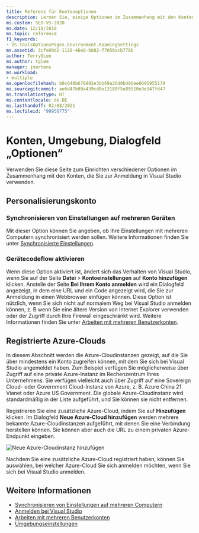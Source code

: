 ```yaml
---
title: Referenz für Kontenoptionen
description: Lernen Sie, einige Optionen im Zusammenhang mit den Konten festzulegen, die Sie zur Anmeldung in Visual Studio verwenden.
ms.custom: SEO-VS-2020
ms.date: 12/10/2018
ms.topic: reference
f1_keywords:
- VS.ToolsOptionsPages.Environment.RoamingSettings
ms.assetid: 3cfe09d2-1120-46e8-b882-f7056acb778b
author: TerryGLee
ms.author: tglee
manager: jmartens
ms.workload:
- multiple
ms.openlocfilehash: b0c640b670802e3bb69a26d0b49bee6695955170
ms.sourcegitcommit: ae6d47b09a439cd0e13180f5e89510e3e347fd47
ms.translationtype: HT
ms.contentlocale: de-DE
ms.lasthandoff: 02/08/2021
ms.locfileid: "99956775"
---
```

# <a name="accounts-environment-options-dialog-box"></a>Konten, Umgebung, Dialogfeld „Optionen“

Verwenden Sie diese Seite zum Einrichten verschiedener Optionen im Zusammenhang mit den Konten, die Sie zur Anmeldung in Visual Studio verwenden.

## <a name="personalization-account"></a>Personalisierungskonto

### <a name="synchronize-settings-across-devices"></a>Synchronisieren von Einstellungen auf mehreren Geräten

Mit dieser Option können Sie angeben, ob Ihre Einstellungen mit mehreren Computern synchronisiert werden sollen. Weitere Informationen finden Sie unter [Synchronisierte Einstellungen](../../ide/synchronized-settings-in-visual-studio.md).

### <a name="enable-device-code-flow"></a>Gerätecodeflow aktivieren

Wenn diese Option aktiviert ist, ändert sich das Verhalten von Visual Studio, wenn Sie auf der Seite **Datei** > **Kontoeinstellungen** auf **Konto hinzufügen** klicken. Anstelle der Seite **Bei Ihrem Konto anmelden** wird ein Dialogfeld angezeigt, in dem eine URL und ein Code angezeigt wird, die Sie zur Anmeldung in einen Webbrowser einfügen können. Diese Option ist nützlich, wenn Sie sich nicht auf normalem Weg bei Visual Studio anmelden können, z. B wenn Sie eine ältere Version von Internet Explorer verwenden oder der Zugriff durch Ihre Firewall eingeschränkt wird. Weitere Informationen finden Sie unter [Arbeiten mit mehreren Benutzerkonten](../work-with-multiple-user-accounts.md#add-an-account-using-device-code-flow).

## <a name="registered-azure-clouds"></a>Registrierte Azure-Clouds

In diesem Abschnitt werden die Azure-Cloudinstanzen gezeigt, auf die Sie über mindestens ein Konto zugreifen können, mit dem Sie sich bei Visual Studio angemeldet haben. Zum Beispiel verfügen Sie möglicherweise über Zugriff auf eine private Azure-Instanz im Rechenzentrum Ihres Unternehmens. Sie verfügen vielleicht auch über Zugriff auf eine Sovereign Cloud- oder Government Cloud-Instanz von Azure, z. B. Azure China 21 Vianet oder Azure US Government. Die globale Azure-Cloudinstanz wird standardmäßig in der Liste aufgeführt, und Sie können sie nicht entfernen.

Registrieren Sie eine zusätzliche Azure-Cloud, indem Sie auf **Hinzufügen** klicken. Im Dialogfeld **Neue Azure-Cloud hinzufügen** werden mehrere bekannte Azure-Cloudinstanzen aufgeführt, mit denen Sie eine Verbindung herstellen können. Sie können aber auch die URL zu einem privaten Azure-Endpunkt eingeben.

![Neue Azure-Cloudinstanz hinzufügen](media/add-new-azure-cloud.png)

Nachdem Sie eine zusätzliche Azure-Cloud registriert haben, können Sie auswählen, bei welcher Azure-Cloud Sie sich anmelden möchten, wenn Sie sich bei Visual Studio anmelden.

## <a name="see-also"></a>Weitere Informationen

- [Synchronisieren von Einstellungen auf mehreren Computern](../synchronized-settings-in-visual-studio.md)
- [Anmelden bei Visual Studio](../signing-in-to-visual-studio.md)
- [Arbeiten mit mehreren Benutzerkonten](../work-with-multiple-user-accounts.md)
- [Umgebungseinstellungen](../environment-settings.md)
